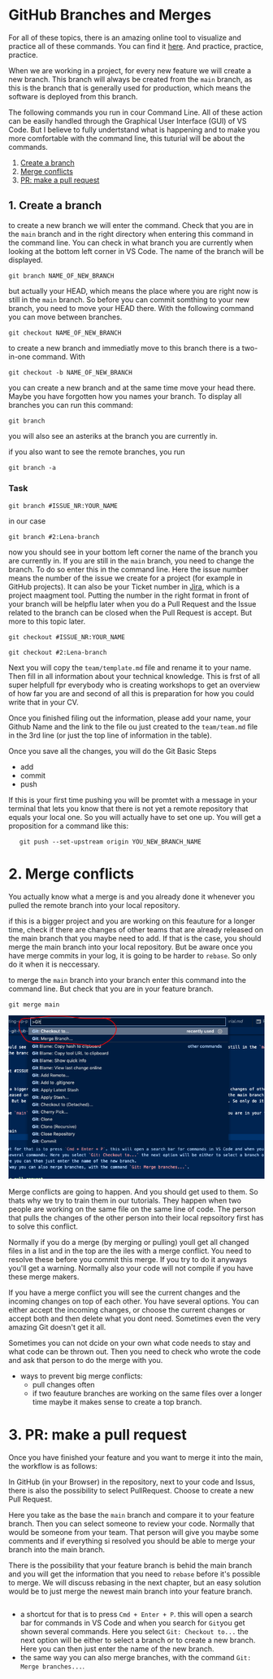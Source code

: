 # GitHub Branches and Merges

For all of these topics, there is an amazing online tool to visualize and practice all of these commands.
You can find it [here](https://learngitbranching.js.org/). And practice, practice, practice.

When we are working in a project, for every new feature we will create a new branch. This branch will always be created from the `main` branch, as this is the branch that is generally used for production, which means the software is deployed from this branch.

The following commands you run in cour Command Line. All of these action can be easily handled through the Graphical User Interface (GUI) of VS Code. But I believe to fully undertstand what is happening and to make you more comfortable with the command line, this tuturial will be about the commands.

1. [Create a branch](#1-create-a-branch)
2. [Merge conflicts](#2-merge-conflicts)
3. [PR: make a pull request](#3-pr-make-a-pull-request)

## 1. Create a branch

to create a new branch we will enter the command. Check that you are in the `main` branch and in the right directory when entering this command in the command line. You can check in what branch you are currently when looking at the bottom left corner in VS Code. The name of the branch will be displayed.

```
git branch NAME_OF_NEW_BRANCH
```

but actually your HEAD, which means the place where you are right now is still in the `main` branch. So before you can commit somthing to your new branch, you need to move your HEAD there. With the following command you can move between branches.

```
git checkout NAME_OF_NEW_BRANCH
```

to create a new branch and immediatly move to this branch there is a two-in-one command. With

```
git checkout -b NAME_OF_NEW_BRANCH
```

you can create a new branch and at the same time move your head there.
Maybe you have forgotten how you names your branch. To display all branches you can run this command:

```
git branch
```

you will also see an asteriks at the branch you are currently in.

if you also want to see the remote branches, you run

```
git branch -a
```

### Task

```
git branch #ISSUE_NR:YOUR_NAME
```

in our case

```
git branch #2:Lena-branch
```

now you should see in your bottom left corner the name of the branch you are currently in. If you are still in the `main` branch, you need to change the branch. To do so enter this in the command line.
Here the issue number means the number of the issue we create for a project (for example in GitHub projects). It can also be your Ticket number in [Jira](https://jira.atlassian.com/), which is a project maagment tool. Putting the number in the right format in front of your branch will be helpflu later when you do a Pull Request and the Issue related to the branch can be closed when the Pull Request is accept. But more to this topic later.

```
git checkout #ISSUE_NR:YOUR_NAME
```

```
git checkout #2:Lena-branch
```

Next you will copy the `team/template.md` file and rename it to your name. Then fill in all information about your technical knowledge. This is frst of all super helpfull fpr everybody who is creating workshops to get an overview of how far you are and second of all this is preparation for how you could write that in your CV.

Once you finished filing out the information, please add your name, your Github Name and the link to the file ou just created to the `team/team.md` file in the 3rd line (or just the top line of information in the table).

Once you save all the changes, you will do the Git Basic Steps

- add
- commit
- push

If this is your first time pushing you will be promtet with a message in your terminal that lets you know that there is not yet a remote repository that equals your local one. So you will actually have to set one up. You will get a proposition for a command like this:

```
   git push --set-upstream origin YOU_NEW_BRANCH_NAME
```

# 2. Merge conflicts

You actually know what a merge is and you already done it whenever you pulled the remote branch into your local repository.

if this is a bigger project and you are working on this feauture for a longer time, check if there are changes of other teams that are already released on the main branch that you maybe need to add. If that is the case, you should merge the main branch into your local repository. But be aware once you have merge commits in your log, it is going to be harder to `rebase`. So only do it when it is neccessary.

to merge the `main` branch into your branch enter this command into the command line. But check that you are in your feature branch.

```
git merge main
```

![image of dropdown search](./assets/Bildschirmfoto%202021-08-03%20um%2022.27.09.png)

Merge conflicts are going to happen. And you should get used to them. So thats why we try to train them in our tutorials. They happen when two people are working on the same file on the same line of code. The person that pulls the changes of the other person into their local repsoitory first has to solve this conflict.

Normally if you do a merge (by merging or pulling) youll get all changed files in a list and in the top are the iles with a merge conflict. You need to resolve these before you commit this merge. If you try to do it anyways you'll get a warning.
Normally also your code will not compile if you have these merge makers.

If you have a merge conflict you will see the current changes and the incoming changes on top of each other. You have several options. You can either accept the incoming changes, or choose the current changes or accept both and then delete what you dont need. Sometimes even the very amazing Git doesn't get it all.

Sometimes you can not dcide on your own what code needs to stay and what code can be thrown out. Then you need to check who wrote the code and ask that person to do the merge with you.

- ways to prevent big merge conflicts:
  - pull changes often
  - if two feauture branches are working on the same files over a longer time maybe it makes sense to create a top branch.

# 3. PR: make a pull request

Once you have finished your feature and you want to merge it into the main, the workflow is as follows:

In GitHub (in your Browser) in the repository, next to your code and Issus, there is also the possibility to select PullRequest. Choose to create a new Pull Request.

Here you take as the base the `main` branch and compare it to your feature branch.
Then you can select someone to review your code. Normally that would be someone from your team. That person will give you maybe some comments and if everything si resolved you should be able to merge your branch into the main branch.

There is the possibility that your feature branch is behid the main branch and you will get the information that you need to `rebase` before it's possible to merge.
We will discuss rebasing in the next chapter, but an easy solution would be to just merge the newest main branch into your feature branch.

```

```

- a shortcut for that is to press `Cmd + Enter + P`. this will open a search bar for commands in VS Code and when you search for `Git`you get shown several commands. Here you select `Git: Checkout to...` the next option will be either to select a branch or to create a new branch. Here you can then just enter the name of the new branch.
- the same way you can also merge branches, with the command `Git: Merge branches...`.
